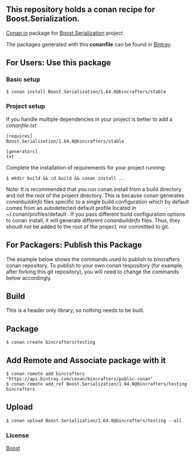 ## This repository holds a conan recipe for Boost.Serialization.

[Conan.io](https://conan.io) package for [Boost.Serialization](https://github.com/Boostorg/Serialization) project

The packages generated with this **conanfile** can be found in [Bintray](https://bintray.com/bincrafters/public-conan/Boost.Serialization%3Abincrafters).

## For Users: Use this package

### Basic setup

    $ conan install Boost.Serialization/1.64.0@bincrafters/stable

### Project setup

If you handle multiple dependencies in your project is better to add a *conanfile.txt*

    [requires]
    Boost.Serialization/1.64.0@bincrafters/stable

    [generators]
    txt

Complete the installation of requirements for your project running:</small></span>

    $ mkdir build && cd build && conan install ..
	
Note: It is recommended that you run conan install from a build directory and not the root of the project directory.  This is because conan generates *conanbuildinfo* files specific to a single build configuration which by default comes from an autodetected default profile located in ~/.conan/profiles/default .  If you pass different build configuration options to conan install, it will generate different *conanbuildinfo* files.  Thus, they shoudl not be added to the root of the project, nor committed to git. 

## For Packagers: Publish this Package

The example below shows the commands used to publish to bincrafters conan repository. To publish to your own conan respository (for example, after forking this git repository), you will need to change the commands below accordingly. 

## Build  

This is a header only library, so nothing needs to be built.

## Package 

    $ conan create bincrafters/testing
	
## Add Remote and Associate package with it

	$ conan remote add bincrafters "https://api.bintray.com/conan/bincrafters/public-conan"
	$ conan remote add_ref Boost.Serialization/1.64.0@bincrafters/testing bincrafters

## Upload

    $ conan upload Boost.Serialization/1.64.0@bincrafters/testing --all

### License
[Boost](LICENSE)
